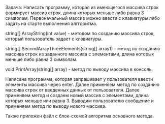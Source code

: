 Задача: Написать программу, которая из имеющегося массива строк формирует массив строк, длина которых меньше либо равна 3 символам. 
Первоначальный массив можно ввести с клавиатуры либо задать на старте выполнения алггоритма.

string[] ArrayString(int value) - методом по созданию массива строк, который пользователь задает с клавиатуры.

string[] SecondArrayThreeElements(string[] array1) - метод по созданию массива строк из заданного массива с элементами, длина которых меньше либо равна 3 символам.

void PrintArray(string[] array) - метод по выводу массива в консоль.

Написана программа, которая запрашивает у пользователя ввести элементы массива через enter. 
Далее применяем метод по созданию массива строк от введенных данных от пользователя. 
Далее применяем метод и создаем новый массив с элементами, длина которых меньше или равна 3. 
Выводим пользователю сообщение и применяем метод по выводу нового массива.

Также приложен файл с блок-схемой алгоритма основного метода.
